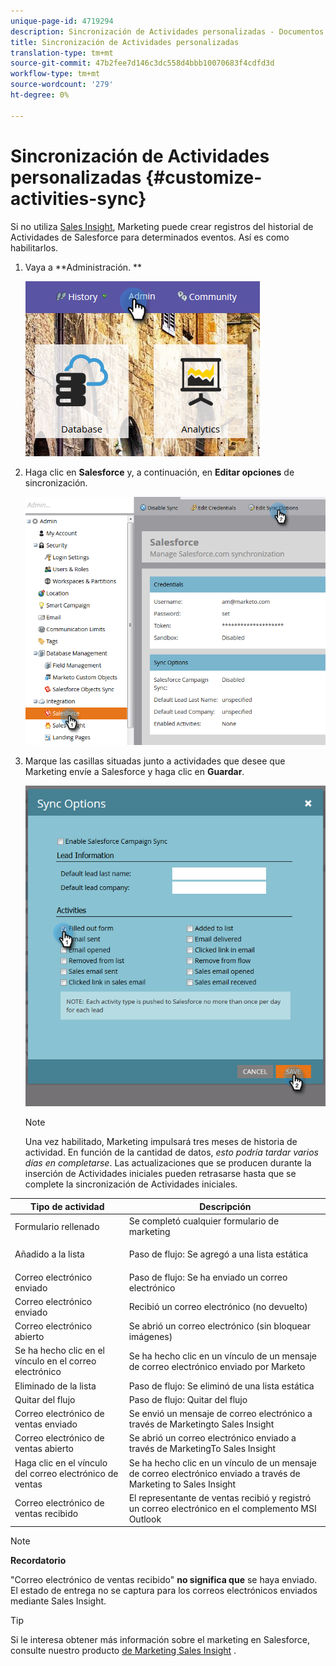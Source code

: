 ```yaml
---
unique-page-id: 4719294
description: Sincronización de Actividades personalizadas - Documentos de marketing - Documentación del producto
title: Sincronización de Actividades personalizadas
translation-type: tm+mt
source-git-commit: 47b2fee7d146c3dc558d4bbb10070683f4cdfd3d
workflow-type: tm+mt
source-wordcount: '279'
ht-degree: 0%

---
```



# Sincronización de Actividades personalizadas {#customize-activities-sync}

Si no utiliza [Sales Insight](http://docs.marketo.com/display/DOCS/Marketo+Sales+Insight), Marketing puede crear registros del historial de Actividades de Salesforce para determinados eventos. Así es como habilitarlos.

1. Vaya a **Administración. **

   ![](assets/admin.png)

1. Haga clic en **Salesforce** y, a continuación, en **Editar opciones** de sincronización.

   ![](assets/two-1.png)

1. Marque las casillas situadas junto a actividades que desee que Marketing envíe a Salesforce y haga clic en **Guardar**.

   ![](assets/three-1.png)

   >[!NOTE]
   >
   >Una vez habilitado, Marketing impulsará tres meses de historia de actividad. En función de la cantidad de datos, *esto podría tardar varios días en completarse*. Las actualizaciones que se producen durante la inserción de Actividades iniciales pueden retrasarse hasta que se complete la sincronización de Actividades iniciales.

<table> 
 <colgroup> 
  <col> 
  <col> 
 </colgroup> 
 <thead> 
  <tr> 
   <th>Tipo de actividad</th> 
   <th>Descripción</th> 
  </tr> 
 </thead> 
 <tbody> 
  <tr> 
   <td>Formulario rellenado</td> 
   <td>Se completó cualquier formulario de marketing</td> 
  </tr> 
  <tr> 
   <td>Añadido a la lista</td> 
   <td><p>Paso de flujo: Se agregó a una lista estática</p></td> 
  </tr> 
  <tr> 
   <td>Correo electrónico enviado</td> 
   <td>Paso de flujo: Se ha enviado un correo electrónico</td> 
  </tr> 
  <tr> 
   <td>Correo electrónico enviado</td> 
   <td>Recibió un correo electrónico (no devuelto)</td> 
  </tr> 
  <tr> 
   <td>Correo electrónico abierto</td> 
   <td>Se abrió un correo electrónico (sin bloquear imágenes)</td> 
  </tr> 
  <tr> 
   <td>Se ha hecho clic en el vínculo en el correo electrónico</td> 
   <td>Se ha hecho clic en un vínculo de un mensaje de correo electrónico enviado por Marketo</td> 
  </tr> 
  <tr> 
   <td>Eliminado de la lista</td> 
   <td>Paso de flujo: Se eliminó de una lista estática</td> 
  </tr> 
  <tr> 
   <td>Quitar del flujo</td> 
   <td>Paso de flujo: Quitar del flujo</td> 
  </tr> 
  <tr> 
   <td>Correo electrónico de ventas enviado</td> 
   <td>Se envió un mensaje de correo electrónico a través de Marketingto Sales Insight</td> 
  </tr> 
  <tr> 
   <td>Correo electrónico de ventas abierto</td> 
   <td>Se abrió un correo electrónico enviado a través de MarketingTo Sales Insight</td> 
  </tr> 
  <tr> 
   <td>Haga clic en el vínculo del correo electrónico de ventas</td> 
   <td>Se ha hecho clic en un vínculo de un mensaje de correo electrónico enviado a través de Marketing to Sales Insight</td> 
  </tr> 
  <tr> 
   <td>Correo electrónico de ventas recibido</td> 
   <td>El representante de ventas recibió y registró un correo electrónico en el complemento MSI Outlook</td> 
  </tr> 
 </tbody> 
</table>

>[!NOTE]
>
>**Recordatorio**
>
>
>&quot;Correo electrónico de ventas recibido&quot; **no significa que** se haya enviado. El estado de entrega no se captura para los correos electrónicos enviados mediante Sales Insight.

>[!TIP]
>
>Si le interesa obtener más información sobre el marketing en Salesforce, consulte nuestro producto [de Marketing Sales Insight](../../../../../product-docs/marketo-sales-insight/msi-for-salesforce/installation/install-marketo-sales-insight-package-in-salesforce-appexchange.md) .

